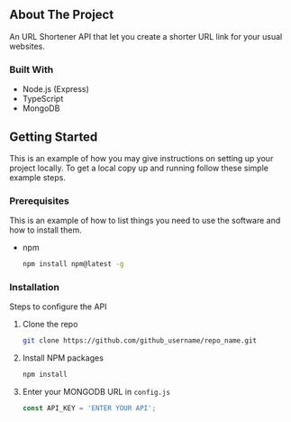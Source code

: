 <!-- ABOUT THE PROJECT -->
## About The Project

An URL Shortener API that let you create a shorter URL link for your usual websites.


### Built With

* Node.js (Express)
* TypeScript
* MongoDB


<!-- GETTING STARTED -->
## Getting Started
This is an example of how you may give instructions on setting up your project locally. To get a local copy up and running follow these simple example steps.

### Prerequisites

This is an example of how to list things you need to use the software and how to install them.
* npm
  ```sh
  npm install npm@latest -g
  ```

### Installation
Steps to configure the API 
1. Clone the repo
   ```sh
   git clone https://github.com/github_username/repo_name.git
   ```
2. Install NPM packages
   ```sh
   npm install
   ```
3. Enter your MONGODB URL in `config.js`
   ```js
   const API_KEY = 'ENTER YOUR API';
   ```



